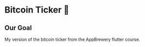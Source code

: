 

# Bitcoin Ticker 🤑

## Our Goal
My version of the bitcoin ticker from the AppBrewery flutter course. 


